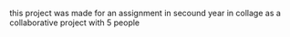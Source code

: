 this project was made for an assignment in secound year in collage as a collaborative project with 5 people
